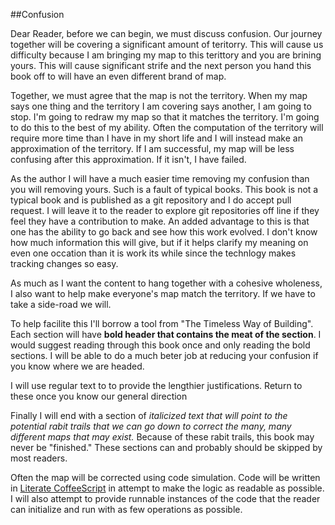 ##Confusion

Dear Reader, before we can begin, we must discuss confusion.  Our journey together will be covering a significant amount of teritorry.  This will cause us difficulty because I am bringing my map to this terittory and you are brining yours.  This will cause significant strife and the next person you hand this book off to will have an even different brand of map.

Together, we must agree that the map is not the territory.  When my map says one thing and the territory I am covering says another, I am going to stop.  I'm going to redraw my map so that it matches the territory.  I'm going to do this to the best of my ability.  Often the computation of the territory will require more time than I have in my short life and I will instead make an approximation of the territory.  If I am successful, my map will be less confusing after this approximation.  If it isn't, I have failed.

As the author I will have a much easier time removing my confusion than you will removing yours.  Such is a fault of typical books.  This book is not a typical book and is published as a git repository and I do accept pull request.  I will leave it to the reader to explore git repositories off line if they feel they have a contribution to make.  An added advantage to this is that one has the ability to go back and see how this work evolved.  I don't know how much information this will give, but if it helps clarify my meaning on even one occation than it is work its while since the technlogy makes tracking changes so easy.

As much as I want the content to hang together with a cohesive wholeness, I also want to help make everyone's map match the territory.  If we have to take a side-road we will.

To help facilite this I'll borrow a tool from "The Timeless Way of Building".  Each section will have **bold header that contains the meat of the section**. I would suggest reading through this book once and only reading the bold sections.  I will be able to do a much beter job at reducing your confusion if you know where we are headed.

I will use regular text to to provide the lengthier justifications.  Return to these once you know our general direction

Finally I will end with a section of *italicized text that will point to the potential rabit trails that we can go down to correct the many, many different maps that may exist.*  Because of these rabit trails, this book may never be "finished."  These sections can and probably should be skipped by most readers.

Often the map will be corrected using code simulation.  Code will be written in [Literate CoffeeScript](http://coffeescript.org/#literate) in attempt to make the logic as readable as possible.  I will also attempt to provide runnable instances of the code that the reader can initialize and run with as few operations as possible.

